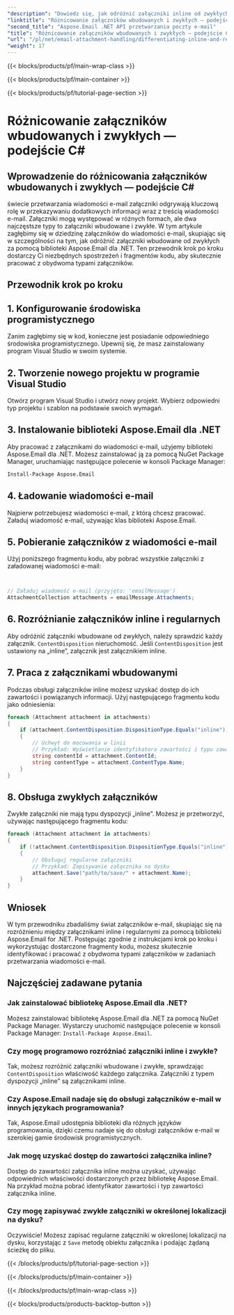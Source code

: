 ```yaml
---
"description": "Dowiedz się, jak odróżnić załączniki inline od zwykłych załączników e-mail przy użyciu Aspose.Email dla .NET. Kompleksowy przewodnik z przykładami kodu."
"linktitle": "Różnicowanie załączników wbudowanych i zwykłych — podejście C#"
"second_title": "Aspose.Email .NET API przetwarzania poczty e-mail"
"title": "Różnicowanie załączników wbudowanych i zwykłych — podejście C#"
"url": "/pl/net/email-attachment-handling/differentiating-inline-and-regular-attachments-csharp-approach/"
"weight": 17
---
```


{{< blocks/products/pf/main-wrap-class >}}

{{< blocks/products/pf/main-container >}}

{{< blocks/products/pf/tutorial-page-section >}}

# Różnicowanie załączników wbudowanych i zwykłych — podejście C#


## Wprowadzenie do różnicowania załączników wbudowanych i zwykłych — podejście C#

świecie przetwarzania wiadomości e-mail załączniki odgrywają kluczową rolę w przekazywaniu dodatkowych informacji wraz z treścią wiadomości e-mail. Załączniki mogą występować w różnych formach, ale dwa najczęstsze typy to załączniki wbudowane i zwykłe. W tym artykule zagłębimy się w dziedzinę załączników do wiadomości e-mail, skupiając się w szczególności na tym, jak odróżnić załączniki wbudowane od zwykłych za pomocą biblioteki Aspose.Email dla .NET. Ten przewodnik krok po kroku dostarczy Ci niezbędnych spostrzeżeń i fragmentów kodu, aby skutecznie pracować z obydwoma typami załączników.

## Przewodnik krok po kroku

## 1. Konfigurowanie środowiska programistycznego

Zanim zagłębimy się w kod, konieczne jest posiadanie odpowiedniego środowiska programistycznego. Upewnij się, że masz zainstalowany program Visual Studio w swoim systemie.

## 2. Tworzenie nowego projektu w programie Visual Studio

Otwórz program Visual Studio i utwórz nowy projekt. Wybierz odpowiedni typ projektu i szablon na podstawie swoich wymagań.

## 3. Instalowanie biblioteki Aspose.Email dla .NET

Aby pracować z załącznikami do wiadomości e-mail, użyjemy biblioteki Aspose.Email dla .NET. Możesz zainstalować ją za pomocą NuGet Package Manager, uruchamiając następujące polecenie w konsoli Package Manager:

```bash
Install-Package Aspose.Email
```

## 4. Ładowanie wiadomości e-mail

Najpierw potrzebujesz wiadomości e-mail, z którą chcesz pracować. Załaduj wiadomość e-mail, używając klas biblioteki Aspose.Email.

## 5. Pobieranie załączników z wiadomości e-mail

Użyj poniższego fragmentu kodu, aby pobrać wszystkie załączniki z załadowanej wiadomości e-mail:

```csharp


// Załaduj wiadomość e-mail (przyjęto: 'emailMessage')
AttachmentCollection attachments = emailMessage.Attachments;
```

## 6. Rozróżnianie załączników inline i regularnych

Aby odróżnić załączniki wbudowane od zwykłych, należy sprawdzić każdy załącznik. `ContentDisposition` nieruchomość. Jeśli `ContentDisposition` jest ustawiony na „inline”, załącznik jest załącznikiem inline.

## 7. Praca z załącznikami wbudowanymi

Podczas obsługi załączników inline możesz uzyskać dostęp do ich zawartości i powiązanych informacji. Użyj następującego fragmentu kodu jako odniesienia:

```csharp
foreach (Attachment attachment in attachments)
{
    if (attachment.ContentDisposition.DispositionType.Equals("inline"))
    {
        // Uchwyt do mocowania w linii
        // Przykład: Wyświetlanie identyfikatora zawartości i typu zawartości
        string contentId = attachment.ContentId;
        string contentType = attachment.ContentType.Name;
    }
}
```

## 8. Obsługa zwykłych załączników

Zwykłe załączniki nie mają typu dyspozycji „inline”. Możesz je przetworzyć, używając następującego fragmentu kodu:

```csharp
foreach (Attachment attachment in attachments)
{
    if (!attachment.ContentDisposition.DispositionType.Equals("inline"))
    {
        // Obsługuj regularne załączniki
        // Przykład: Zapisywanie załącznika na dysku
        attachment.Save("path/to/save/" + attachment.Name);
    }
}
```

## Wniosek

W tym przewodniku zbadaliśmy świat załączników e-mail, skupiając się na rozróżnieniu między załącznikami inline i regularnymi za pomocą biblioteki Aspose.Email for .NET. Postępując zgodnie z instrukcjami krok po kroku i wykorzystując dostarczone fragmenty kodu, możesz skutecznie identyfikować i pracować z obydwoma typami załączników w zadaniach przetwarzania wiadomości e-mail.

## Najczęściej zadawane pytania

### Jak zainstalować bibliotekę Aspose.Email dla .NET?

Możesz zainstalować bibliotekę Aspose.Email dla .NET za pomocą NuGet Package Manager. Wystarczy uruchomić następujące polecenie w konsoli Package Manager: `Install-Package Aspose.Email`.

### Czy mogę programowo rozróżniać załączniki inline i zwykłe?

Tak, możesz rozróżnić załączniki wbudowane i zwykłe, sprawdzając `ContentDisposition` właściwość każdego załącznika. Załączniki z typem dyspozycji „inline” są załącznikami inline.

### Czy Aspose.Email nadaje się do obsługi załączników e-mail w innych językach programowania?

Tak, Aspose.Email udostępnia biblioteki dla różnych języków programowania, dzięki czemu nadaje się do obsługi załączników e-mail w szerokiej gamie środowisk programistycznych.

### Jak mogę uzyskać dostęp do zawartości załącznika inline?

Dostęp do zawartości załącznika inline można uzyskać, używając odpowiednich właściwości dostarczonych przez bibliotekę Aspose.Email. Na przykład można pobrać identyfikator zawartości i typ zawartości załącznika inline.

### Czy mogę zapisywać zwykłe załączniki w określonej lokalizacji na dysku?

Oczywiście! Możesz zapisać regularne załączniki w określonej lokalizacji na dysku, korzystając z `Save` metodę obiektu załącznika i podając żądaną ścieżkę do pliku.

{{< /blocks/products/pf/tutorial-page-section >}}

{{< /blocks/products/pf/main-container >}}

{{< /blocks/products/pf/main-wrap-class >}}

{{< blocks/products/products-backtop-button >}}